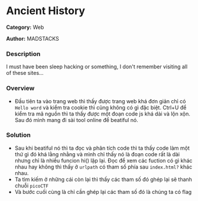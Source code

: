 Ancient History
===
**Category:** Web

**Author:** MADSTACKS

### Description
I must have been sleep hacking or something, I don't remember visiting all of these sites...

### Overview
- Đầu tiên ta vào trang web thì thấy được trang web khá đơn giản chỉ có `Hello word` và kiểm tra cookie thì cũng không có gì đặc biệt. Ctrl+U để kiểm tra mã nguồn thì ta thấy được một đoạn code js khá dài và lộn xộn. Sau đó mình mang đi sài tool online để beatiful nó.

### Solution
- Sau khi beatiful nó thì ta đọc và phân tích code thì ta thấy code làm một thứ gì đó khá lằng nhằng và mình chỉ thấy nó là đoạn code rất là dài nhưng chỉ là nhiều funcion hi() lặp lại. Đọc để xem các fuction có gì khác nhau hay không thì thấy ở `urlpath` có tham số phía sau `index.html?` khác nhau.
- Ta tìm kiếm ở những cái còn lại thì thấy các tham số đó ghép lại sẽ thanh chuỗi `picoCTF`
- Và bước cuối cùng là chỉ cần ghép lại các tham số đó là chúng ta có flag